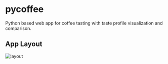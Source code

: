 # pycoffee
Python based web app for coffee tasting with taste profile visualization and comparison.

## App Layout
![layout](pycoffee-draft-01.png)
